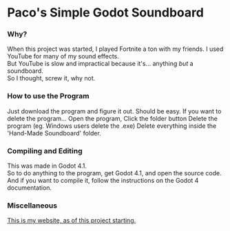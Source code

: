 # Paco's Simple Godot Soundboard
### Why?
When this project was started, I played Fortnite a ton with my friends. I used YouTube for many of my sound effects.  
But YouTube is slow and impractical because it's... anything _but_ a soundboard.  
So I thought, screw it, why not.  
### How to use the Program
Just download the program and figure it out. Should be easy.
If you want to delete the program... 
Open the program,
Click the folder button 
Delete the program (eg. Windows users delete the .exe)
Delete everything inside the 'Hand-Made Soundboard' folder.
### Compiling and Editing
This was made in Godot 4.1.  
So to do anything to the program, get Godot 4.1, and open the source code.  
And if you want to compile it, follow the instructions on the Godot 4 documentation.
### Miscellaneous
[This is my website, as of this project starting.](https://pacomatic1.github.io/)  
